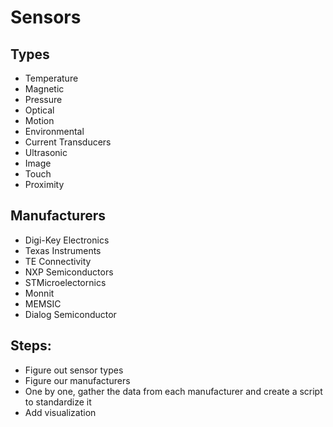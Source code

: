 # Sensors

## Types

- Temperature
- Magnetic
- Pressure
- Optical
- Motion
- Environmental
- Current Transducers
- Ultrasonic
- Image
- Touch
- Proximity

## Manufacturers

- Digi-Key Electronics
- Texas Instruments
- TE Connectivity
- NXP Semiconductors
- STMicroelectornics
- Monnit
- MEMSIC
- Dialog Semiconductor

## Steps:

- Figure out sensor types
- Figure our manufacturers
- One by one, gather the data from each manufacturer and create a script to standardize it
- Add visualization
